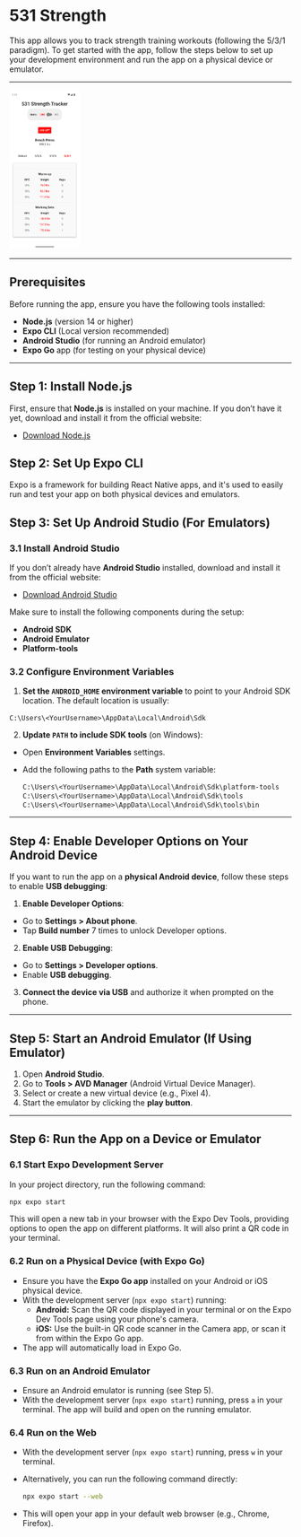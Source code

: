 # 531 Strength

This app allows you to track strength training workouts (following the 5/3/1 paradigm). To get started with the app, follow the steps below to set up your development environment and run the app on a physical device or emulator.

---

<img src="assets/home-screenshot.png" width="25%" alt="Screenshot of the homepage">

---

## Prerequisites

Before running the app, ensure you have the following tools installed:

- **Node.js** (version 14 or higher)
- **Expo CLI** (Local version recommended)
- **Android Studio** (for running an Android emulator)
- **Expo Go** app (for testing on your physical device)

---

## Step 1: Install Node.js

First, ensure that **Node.js** is installed on your machine. If you don’t have it yet, download and install it from the official website:

- [Download Node.js](https://nodejs.org/)

## Step 2: Set Up Expo CLI

Expo is a framework for building React Native apps, and it's used to easily run and test your app on both physical devices and emulators.

## Step 3: Set Up Android Studio (For Emulators)

### 3.1 Install Android Studio

If you don’t already have **Android Studio** installed, download and install it from the official website:

- [Download Android Studio](https://developer.android.com/studio)

Make sure to install the following components during the setup:

- **Android SDK**
- **Android Emulator**
- **Platform-tools**

### 3.2 Configure Environment Variables

1. **Set the `ANDROID_HOME` environment variable** to point to your Android SDK location. The default location is usually:

```
C:\Users\<YourUsername>\AppData\Local\Android\Sdk
```

2. **Update `PATH` to include SDK tools** (on Windows):

- Open **Environment Variables** settings.
- Add the following paths to the **Path** system variable:

  ```
  C:\Users\<YourUsername>\AppData\Local\Android\Sdk\platform-tools
  C:\Users\<YourUsername>\AppData\Local\Android\Sdk\tools
  C:\Users\<YourUsername>\AppData\Local\Android\Sdk\tools\bin
  ```

---

## Step 4: Enable Developer Options on Your Android Device

If you want to run the app on a **physical Android device**, follow these steps to enable **USB debugging**:

1. **Enable Developer Options**:

- Go to **Settings > About phone**.
- Tap **Build number** 7 times to unlock Developer options.

2. **Enable USB Debugging**:

- Go to **Settings > Developer options**.
- Enable **USB debugging**.

3. **Connect the device via USB** and authorize it when prompted on the phone.

---

## Step 5: Start an Android Emulator (If Using Emulator)

1. Open **Android Studio**.
2. Go to **Tools > AVD Manager** (Android Virtual Device Manager).
3. Select or create a new virtual device (e.g., Pixel 4).
4. Start the emulator by clicking the **play button**.

---

## Step 6: Run the App on a Device or Emulator

### 6.1 Start Expo Development Server

In your project directory, run the following command:

```bash
npx expo start
```

This will open a new tab in your browser with the Expo Dev Tools, providing options to open the app on different platforms. It will also print a QR code in your terminal.

### 6.2 Run on a Physical Device (with Expo Go)

- Ensure you have the **Expo Go app** installed on your Android or iOS physical device.
- With the development server (`npx expo start`) running:
  - **Android:** Scan the QR code displayed in your terminal or on the Expo Dev Tools page using your phone's camera.
  - **iOS:** Use the built-in QR code scanner in the Camera app, or scan it from within the Expo Go app.
- The app will automatically load in Expo Go.

### 6.3 Run on an Android Emulator

- Ensure an Android emulator is running (see Step 5).
- With the development server (`npx expo start`) running, press `a` in your terminal. The app will build and open on the running emulator.

### 6.4 Run on the Web

- With the development server (`npx expo start`) running, press `w` in your terminal.
- Alternatively, you can run the following command directly:

  ```bash
  npx expo start --web
  ```

- This will open your app in your default web browser (e.g., Chrome, Firefox).
